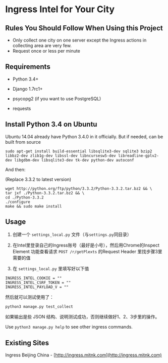 Ingress Intel for Your City
===========================


Rules You Should Follow When Using this Project
-----------------------------------------------

- Only collect one city on one server except the Ingress actions in collecting area are very few.
- Request once or less per minute


Requirements
------------

- Python 3.4+
- Django 1.7rc1+

- psycopg2 (if you want to use PostgreSQL)
- requests


Install Python 3.4 on Ubuntu
----------------------------

Ubuntu 14.04 already have Python 3.4.0 in it officially.
But if needed, can be built from source

```
sudo apt-get install build-essential libsqlite3-dev sqlite3 bzip2 libbz2-dev zlib1g-dev libssl-dev libncursesw5-dev libreadline-gplv2-dev libgdbm-dev libsqlite3-dev tk-dev python-dev autoconf
```

And then:

(Replace 3.3.2 to latest version)

```
wget http://python.org/ftp/python/3.3.2/Python-3.3.2.tar.bz2 && \
tar jxf ./Python-3.3.2.tar.bz2 && \
cd ./Python-3.3.2
./configure
make && sudo make install
```


Usage
-----

1. 创建一个 `settings_local.py` 文件（与`settings.py`同目录）

2. 在Intel里登录自己的Ingress账号（最好是小号），然后用Chrome的Inspect Element
功能查看请求 `POST /r/getPlexts` 的Request Header 里找步骤3里需要的值

3. 在 `settings_local.py` 里填写好以下值

```
INGRESS_INTEL_COOKIE = ""
INGRESS_INTEL_CSRF_TOKEN = ""
INGRESS_INTEL_PAYLOAD_V = ""
```


然后就可以测试使用了：

`python3 manage.py test_collect`

如果输出是些 JSON 结构、说明测试成功，否则继续做好1、2、3步里的操作。

Use `python3 manage.py help` to see other ingress commands.


Existing Sites
--------------

Ingress Beijing China - [http://ingress.mitnk.com](http://ingress.mitnk.com)
